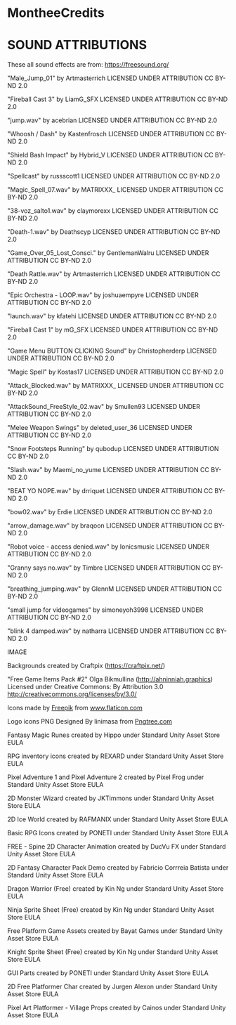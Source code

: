 # MontheeCredits

# SOUND ATTRIBUTIONS

These all sound effects are from: https://freesound.org/

"Male_Jump_01" by Artmasterrich
LICENSED UNDER ATTRIBUTION CC BY-ND 2.0

"Fireball Cast 3" by LiamG_SFX
LICENSED UNDER ATTRIBUTION CC BY-ND 2.0

"jump.wav" by acebrian
LICENSED UNDER ATTRIBUTION CC BY-ND 2.0

"Whoosh / Dash" by Kastenfrosch
LICENSED UNDER ATTRIBUTION CC BY-ND 2.0

"Shield Bash Impact" by Hybrid_V
LICENSED UNDER ATTRIBUTION CC BY-ND 2.0

"Spellcast" by russscott1
LICENSED UNDER ATTRIBUTION CC BY-ND 2.0

"Magic_Spell_07.wav" by MATRIXXX_
LICENSED UNDER ATTRIBUTION CC BY-ND 2.0

"38-voz_salto1.wav" by claymorexx
LICENSED UNDER ATTRIBUTION CC BY-ND 2.0

"Death-1.wav" by Deathscyp
LICENSED UNDER ATTRIBUTION CC BY-ND 2.0

"Game_Over_05_Lost_Consci." by GentlemanWalru
LICENSED UNDER ATTRIBUTION CC BY-ND 2.0

"Death Rattle.wav" by Artmasterrich
LICENSED UNDER ATTRIBUTION CC BY-ND 2.0

"Epic Orchestra - LOOP.wav" by joshuaempyre
LICENSED UNDER ATTRIBUTION CC BY-ND 2.0

"launch.wav" by kfatehi
LICENSED UNDER ATTRIBUTION CC BY-ND 2.0

"Fireball Cast 1" by mG_SFX
LICENSED UNDER ATTRIBUTION CC BY-ND 2.0

"Game Menu BUTTON CLICKING Sound" by Christopherderp
LICENSED UNDER ATTRIBUTION CC BY-ND 2.0

"Magic Spell" by Kostas17
LICENSED UNDER ATTRIBUTION CC BY-ND 2.0

"Attack_Blocked.wav" by MATRIXXX_
LICENSED UNDER ATTRIBUTION CC BY-ND 2.0

"AttackSound_FreeStyle_02.wav" by Smullen93
LICENSED UNDER ATTRIBUTION CC BY-ND 2.0

"Melee Weapon Swings" by deleted_user_36
LICENSED UNDER ATTRIBUTION CC BY-ND 2.0

"Snow Footsteps Running" by qubodup
LICENSED UNDER ATTRIBUTION CC BY-ND 2.0

"Slash.wav" by Maemi_no_yume
LICENSED UNDER ATTRIBUTION CC BY-ND 2.0

"BEAT YO NOPE.wav" by drriquet
LICENSED UNDER ATTRIBUTION CC BY-ND 2.0

"bow02.wav" by Erdie
LICENSED UNDER ATTRIBUTION CC BY-ND 2.0

"arrow_damage.wav" by braqoon
LICENSED UNDER ATTRIBUTION CC BY-ND 2.0

"Robot voice - access denied.wav" by Ionicsmusic
LICENSED UNDER ATTRIBUTION CC BY-ND 2.0

"Granny says no.wav" by Timbre
LICENSED UNDER ATTRIBUTION CC BY-ND 2.0

"breathing_jumping.wav" by GlennM
LICENSED UNDER ATTRIBUTION CC BY-ND 2.0

"small jump for videogames" by simoneyoh3998
LICENSED UNDER ATTRIBUTION CC BY-ND 2.0

"blink 4 damped.wav" by natharra
LICENSED UNDER ATTRIBUTION CC BY-ND 2.0


IMAGE

Backgrounds created by Craftpix (https://craftpix.net/)

"Free Game Items Pack #2" Olga Bikmullina (http://ahninniah.graphics) Licensed under Creative Commons: By Attribution 3.0 http://creativecommons.org/licenses/by/3.0/

<div>Icons made by <a href="https://www.freepik.com" title="Freepik">Freepik</a> from <a href="https://www.flaticon.com/" title="Flaticon">www.flaticon.com</a></div>

Logo icons PNG Designed By linimasa from <a href="https://pngtree.com/">Pngtree.com</a>

Fantasy Magic Runes created by Hippo under Standard Unity Asset Store EULA

RPG inventory icons created by REXARD under Standard Unity Asset Store EULA

Pixel Adventure 1 and Pixel Adventure 2 created by Pixel Frog under Standard Unity Asset Store EULA

2D Monster Wizard created by JKTimmons under Standard Unity Asset Store EULA

2D Ice World created by RAFMANIX under Standard Unity Asset Store EULA

Basic RPG Icons created by PONETI under Standard Unity Asset Store EULA

FREE - Spine 2D Character Animation created by DucVu FX under Standard Unity Asset Store EULA

2D Fantasy Character Pack Demo created by Fabricio Corrreia Batista under Standard Unity Asset Store EULA

Dragon Warrior (Free) created by Kin Ng under Standard Unity Asset Store EULA

Ninja Sprite Sheet (Free) created by Kin Ng under Standard Unity Asset Store EULA

Free Platform Game Assets created by Bayat Games under Standard Unity Asset Store EULA

Knight Sprite Sheet (Free) created by Kin Ng under Standard Unity Asset Store EULA

GUI Parts created by PONETI under Standard Unity Asset Store EULA

2D Free Platformer Char created by Jurgen Alexon under Standard Unity Asset Store EULA

Pixel Art Platformer - Village Props created by Cainos under Standard Unity Asset Store EULA

